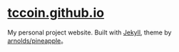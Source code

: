 # [tccoin.github.io](https://tccoin.github.io/)

My personal project website. Built with [Jekyll](https://jekyllrb.com/), theme by [arnolds/pineapple](https://github.com/arnolds/pineapple)。